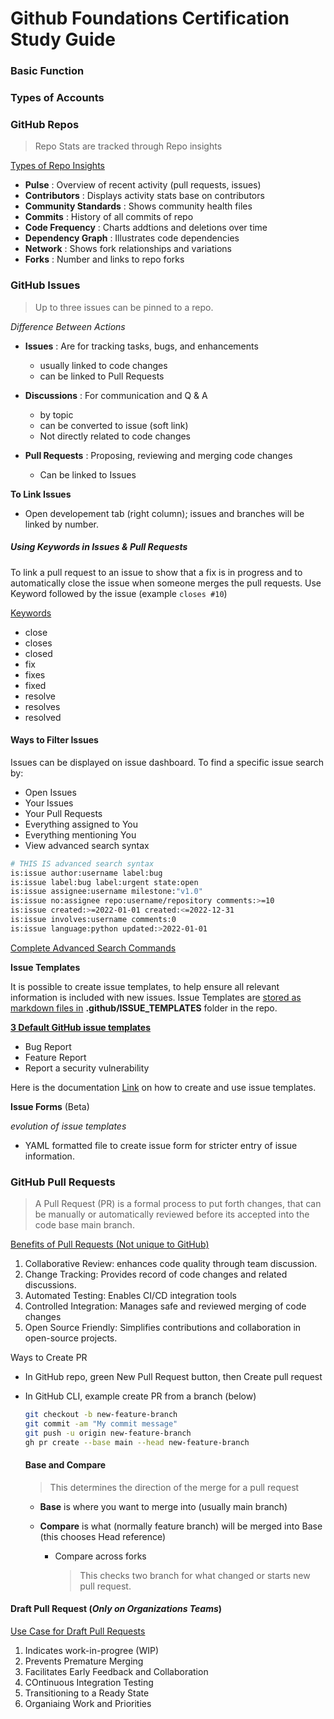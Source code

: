 # Github Foundations Certification Study Guide

### Basic Function

### Types of Accounts

### GitHub Repos
> Repo Stats are tracked through Repo insights

<ins>Types of Repo Insights</ins>
- **Pulse** : Overview of recent activity (pull requests, issues)
- **Contributors** : Displays activity stats base on contributors
- **Community Standards** : Shows community health files
- **Commits** : History of all commits of repo
- **Code Frequency** :  Charts addtions and deletions over time
- **Dependency Graph** : Illustrates code dependencies
- **Network** : Shows fork relationships and variations
- **Forks** : Number and links to repo forks

### GitHub Issues

> Up to three issues can be pinned to a repo.

_Difference Between Actions_

- __Issues__ : Are for tracking tasks, bugs, and enhancements
    - usually linked to code changes
    - can be linked to Pull Requests

- __Discussions__ : For communication and Q & A
    - by topic
    - can be converted to issue (soft link)
    - Not directly related to code changes

- __Pull Requests__ : Proposing, reviewing and merging code changes
    - Can be linked to Issues
 
__To Link Issues__

- Open developement tab (right column); issues and branches will be linked by number.


 ##### Using Keywords in Issues & Pull Requests
To link a pull request to an issue to show that a fix is in progress and to automatically close the issue when         someone merges the pull requests. Use Keyword followed by the issue (example `closes #10`)

<ins>Keywords</ins>
- close
- closes
- closed
- fix
- fixes
- fixed
- resolve
- resolves
- resolved

#### Ways to Filter Issues

Issues can be displayed on issue dashboard. To find a specific issue search by:
- Open Issues
- Your Issues
- Your Pull Requests
- Everything assigned to You
- Everything mentioning You
- View advanced search syntax

```bash
# THIS IS advanced search syntax
is:issue author:username label:bug
is:issue label:bug label:urgent state:open 
is:issue assignee:username milestone:"v1.0"
is:issue no:assignee repo:username/repository comments:>=10
is:issue created:>=2022-01-01 created:<=2022-12-31
is:issue involves:username comments:0
is:issue language:python updated:>2022-01-01
```

[Complete Advanced Search Commands](https://docs.github.com/en/search-github/searching-on-github/searching-issues-and-pull-requests)

__Issue Templates__

It is possible to create issue templates, to help ensure all relevant information is included with new issues.
Issue Templates are <ins>stored as markdown files in</ins>  **.github/ISSUE_TEMPLATES** folder in the repo.

<ins>__3 Default GitHub issue templates__</ins>
- Bug Report
- Feature Report
- Report a security vulnerability

Here is the documentation [Link](https://docs.github.com/en/communities/using-templates-to-encourage-useful-issues-and-pull-requests/about-issue-and-pull-request-templates) on how to create and use issue templates.

__Issue Forms__ (Beta)

*evolution of issue templates*

- YAML formatted file to create issue form for stricter entry of issue information.

### GitHub Pull Requests

> A Pull Request (PR) is a formal process to put forth changes, that can be manually or automatically reviewed before its accepted into the code base main branch.

<ins>Benefits of Pull Requests (Not unique to GitHub) </ins>
1. Collaborative Review: enhances code quality through team discussion.
2. Change Tracking: Provides record of code changes and related discussions.
3. Automated Testing: Enables CI/CD integration tools
4. Controlled Integration: Manages safe and reviewed merging of code changes
5. Open Source Friendly: Simplifies contributions and collaboration in open-source projects.

Ways to Create PR
- In GitHub repo, green New Pull Request button, then Create pull request
- In GitHub CLI, example create PR from a branch (below)
  
  ```bash
  git checkout -b new-feature-branch
  git commit -am "My commit message"
  git push -u origin new-feature-branch
  gh pr create --base main --head new-feature-branch
  ```

  #### Base and Compare
  > This determines the direction of the merge for a pull request

  - __Base__ is where you want to merge into (usually main branch)
  - __Compare__ is what (normally feature branch) will be merged into Base (this chooses Head reference)

    - Compare across forks
      > This checks two branch for what changed or starts new pull request.

#### Draft Pull Request (*Only on Organizations Teams*)

<ins>Use Case for Draft Pull Requests</ins>
1. Indicates work-in-progree (WIP)
2. Prevents Premature Merging
3. Facilitates Early Feedback and Collaboration
4. COntinuous Integration Testing
5. Transitioning to a Ready State
6. Organiaing Work and Priorities



